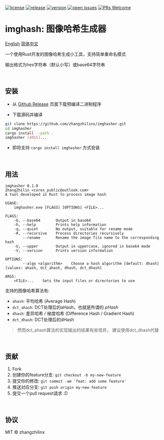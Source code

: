 [![license](https://img.shields.io/github/license/zhangzhilinx/imghasher)](https://choosealicense.com/licenses/mit/)
[![release](https://github.com/zhangzhilinx/imghasher/workflows/release/badge.svg)](https://github.com/zhangzhilinx/imghasher/releases)
[![version](https://img.shields.io/github/v/release/zhangzhilinx/imghasher?color=orange&label=version)](https://github.com/zhangzhilinx/imghasher/releases)
[![open issues](https://img.shields.io/github/issues-raw/zhangzhilinx/imghasher.svg)](https://github.com/zhangzhilinx/imghasher/issues)
[![PRs Welcome](https://img.shields.io/badge/PRs-welcome-peru.svg)](https://github.com/zhangzhilinx/imghasher/pulls)

# imghash: 图像哈希生成器

[English](README.md)
[简体中文](README.zh-CN.md)

一个使用Rust开发的图像哈希生成小工具，支持简单重命名模式

输出格式为hex字符串（默认小写）或base64字符串

<br>

## 安装

* 从 [Github Release](https://github.com/zhangzhilinx/imghasher/releases) 页面下载预编译二进制程序

* 下载源码并编译
```bash
git clone https://github.com/zhangzhilinx/imghasher.git
cd imghasher
cargo install --path .
imghasher [ARGS]...
```

* 即将支持 `cargo install imghasher` 方式安装

<br>

## 用法

```out
imghasher 0.1.0
ZhangZhilin <corex_public@outlook.com>
A tool developed in Rust to process image hash

USAGE:
    imghasher.exe [FLAGS] [OPTIONS] <FILE>...

FLAGS:
    -b, --base64       Output in base64
    -h, --help         Prints help information
    -q, --quiet        No output, suitable for rename mode
    -R, --recursive    Process directories recursively
        --rename       Rename the image file name to the corresponding hash
    -U, --upper        Output in uppercase, ignored in base64 mode
    -V, --version      Prints version information

OPTIONS:
        --algo <algorithm>    Choose a hash algorithm [default: dhash]  [values: ahash, dct_ahash, dhash, dct_dhash]

ARGS:
    <FILE>...    Sets the input files or directories to use

```

支持的图像哈希算法有:
* `ahash`: 平均哈希 (Average Hash)
* `dct_ahash`: DCT处理后的aHash，也就是所谓的 *pHash*
* `dhash`: 差异哈希 / 梯度哈希 (Difference Hash / Gradient Hash)
* `dct_dhash`: DCT处理后的dHash

> 然而dct_ahash算法的实现输出的结果有些怪异，
> 建议使用dct_dhash代替

<br>

## 贡献

1. Fork
2. 创建你的feature分支: `git checkout -b my-new-feature`
3. 提交你的修改: `git commit -am 'feat: add some feature'`
4. 推送对应分支: `git push origin my-new-feature`
5. 提交一个pull request请求 :D

<br>

## 协议

MIT © zhangzhilinx
